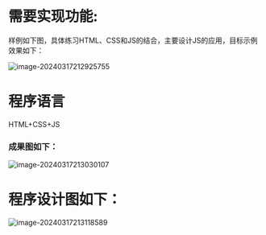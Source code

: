# 需要实现功能:

样例如下图，具体练习HTML、CSS和JS的结合，主要设计JS的应用，目标示例效果如下：

![image-20240317212925755](C:\Users\94483\AppData\Roaming\Typora\typora-user-images\image-20240317212925755.png)

# 程序语言

HTML+CSS+JS

### 成果图如下：

![image-20240317213030107](C:\Users\94483\AppData\Roaming\Typora\typora-user-images\image-20240317213030107.png)

# 程序设计图如下：

![image-20240317213118589](C:\Users\94483\AppData\Roaming\Typora\typora-user-images\image-20240317213118589.png)